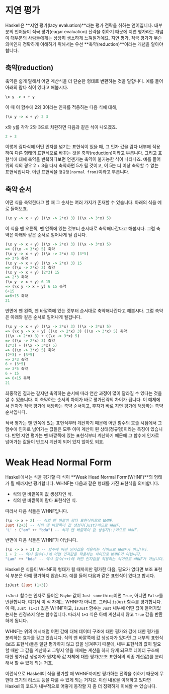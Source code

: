 # 지연 평가

Haskell은 **지연 평가(lazy evaluation)**라는 평가 전략을 취하는 언어입니다. 대부분의 언어들이 적극 평가(eagar evaluation) 전략을 취하기 때문에 지연 평가라는 개념이 대부분의 사람들에게는 상당히 생소하게 느껴질거에요. 지연 평가, 적극 평가가 무슨 의미인지 정확하게 이해하기 위해서는 우선 **축약(reduction)**이라는 개념을 알아야합니다.

## 축약(reduction)

축약은 쉽게 말해서 어떤 계산식을 더 단순한 형태로 변환하는 것을 말합니다. 예를 들어 아래의 람다 식이 있다고 해봅시다.

```Haskell
\x y -> x + y
```

이 때 이 함수에 2와 3이라는 인자를 적용하는 다음 식에 대해,

```Haskell
(\x y -> x + y) 2 3
```

x와 y를 각각 2와 3으로 치환하면 다음과 같은 식이 나오겠죠.

```Haskell
2 + 3
```

이렇게 람다식에 어떤 인자를 넘기는 표현식이 있을 때, 그 인자 값을 람다 내부에 적용하여 다른 형태의 표현식으로 바꾸는 것을 축약(reduction)이라고 부릅니다. 그리고 표현식에 대해 축약을 반복하다보면 언젠가는 축약이 불가능한 식이 나타나죠. 예를 들어 위의 식의 경우 2 + 3을 다시 축약하면 5가 될 것이고, 이 5는 더 이상 축약할 수 없는 표현식입니다. 이런 표현식을 ```정규형(normal from)```이라고 부릅니다.

## 축약 순서

어떤 식을 축약한다고 할 때 그 순서는 여러 가지가 존재할 수 있습니다. 아래의 식을 예로 들어보죠.

```Haskell
(\x y -> x + y) ((\x -> 2*x) 3) ((\x -> 3*x) 5)
```

이 식을 맨 오른쪽, 맨 안쪽에 있는 것부터 순서대로 축약해나간다고 해봅시다. 그럼 축약은 아래와 같은 순서로 일어나게 될 겁니다.

```Haskell
(\x y -> x + y) ((\x -> 2*x) 3) ((\x -> 3*x) 5)
=> ((\x -> 3*x) 5) 축약
(\x y -> x + y) ((\x -> 2*x) 3) (3*5)
=> 3*5 축약
(\x y -> x + y) ((\x -> 2*x) 3) 15
=> ((\x -> 2*x) 3) 축약
(\x y -> x + y) (2*3) 15
=> 2*3 축약
(\x y -> x + y) 6 15
=> (\x y -> x + y) 6 15 축약
6+15
=>6+15 축약
21
```

반면에 맨 왼쪽, 맨 바깥쪽에 있는 것부터 순서대로 축약해나간다고 해봅시다. 그럼 축약은 아래와 같은 순서로 일어나게 될겁니다.

```Haskell
(\x y -> x + y) ((\x -> 2*x) 3) ((\x -> 3*x) 5)
=> (\x y -> x + y) ((\x -> 2*x) 3) ((\x -> 3*x) 5) 축약
((\x -> 2*x) 3) + ((\x -> 3*x) 5)
=> ((\x -> 2*x) 3) 축약
(2*3) + ((\x -> 3*x) 5)
=> ((\x -> 3*x) 5) 축약
(2*3) + (3*5)
=> 2*3 축약
6 + (3*5)
=> 3*5 축약
6 + 15
=> 6+15 축약
21
```

최종적인 결과는 같지만 축약하는 순서에 따라 연산 과정이 많이 달라질 수 있다는 것을 알 수 있습니다. 이 축약하는 순서의 차이가 바로 평가전략의 차이가 됩니다. 이 예제에서 전자가 적극 평가에 해당하는 축약 순서이고, 후자가 바로 지연 평가에 해당하는 축약 순서입니다.

 적극 평가는 맨 안쪽에 있는 표현식부터 계산하기 때문에 어떤 함수의 호출 시점에서 그 함수에 인자로 넘어가는 값들은 모두 이미 계산이 된 상태(정규형)이라는 특징이 있습니다. 반면 지연 평가는 맨 바깥쪽에 있는 표현식부터 계산하기 때문에 그 함수에 인자로 넘어가는 값들이 반드시 계산이 되어 있지 않아도 되죠.

# Weak Head Normal Form

Haskell에서는 식을 평가할 때 식이 **Weak Head Normal Form(WHNF)**의 형태가 될 때까지만 평가합니다. WHNF는 다음과 같은 형태를 가진 표현식을 의미합니다.

 * 식의 맨 바깥쪽이 값 생성자인 식.
 * 식의 맨 바깥쪽이 람다 표현식인 식.

따라서 다음 식들은 WHNF입니다.

```Haskell
(\x -> x + 2) -- 식의 맨 바깥이 람다 표현식이므로 WHNF.
Just (2+3) -- 식의 맨 바깥쪽이 값 생성자(Just)이므로 WHNF.
'L' : ("am" ++ "bda") -- 식의 맨 바깥쪽이 값 생성자(:)이므로 WHNF.
```

반면에 다음 식들은 WHNF가 아닙니다.

```Haskell
(\x -> x + 2) 3 -- 함수에 어떤 인자값을 적용하는 식이므로 WHNF가 아닙니다.
1 + 2 -- 역시 함수(+)에 어떤 인자값을 적용하는 식이므로 WHNF가 아닙니다.
"Lam" ++ "bda" -- 역시 함수(++)에 어떤 인자값을 적용하는 식이므로 WHNF가 아닙니다.
```

Haskell은 식들이 WHNF의 형태가 될 때까지만 평가한 다음, 필요가 없다면 보조 표현식 부분은 아예 평가하지 않습니다. 예를 들어 다음과 같은 표현식이 있다고 합시다.

```Haskell
isJust (Just (1+3))
```

`isJust` 함수는 인자로 들어온 `Maybe` 값이 `Just something`이면 `True`, 아니면 `False`를 반환합니다. 여기서 이 식 자체는 WHNF가 아니죠. 그러니 `isJust` 함수를 평가합니다. 이 때, `Just (1+3)` 값은 WHNF이고, `isJust` 함수는 `Just` 내부에 어떤 값이 들어가있는지는 신경쓰지 않는 함수입니다. 따라서 `1+3` 식은 아예 계산되지 않고 `True` 값을 반환하게 됩니다.

 WHNF는 위의 예시처럼 어떤 값에 대해 데이터 구조에 대한 평가와 값에 대한 평가를 분리하는 효과를 갖고 있습니다. 식의 맨 바깥쪽에 값 생성자가 있다면 그 내부의 표현식(보조 표현식)들은 일단 평가하지 않고 값을 넘겨주기 때문에, 내부 표현식의 값이 필요할 때만 그 값을 계산하고 그렇지 않을 때에는 계산을 하지 않게 되므로 데이터 구조에 대한 평가(값 생성자가 뭔지)와 값 자체에 대한 평가(보조 표현식의 최종 계산값)를 분리해서 할 수 있게 되는 거죠.

 이런식으로 Haskell이 식을 평가할 때 WHNF까지만 평가하는 전략을 취하기 때문에 무한대 크기의 리스트 등을 다룰 수 있게 되는 거지요. 이런 내용을 이해하고 있다면 Haskell의 코드가 내부적으로 어떻게 동작할 지 좀 더 정확하게 이해할 수 있습니다.